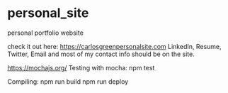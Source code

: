 # personal_site
personal portfolio website

check it out here:
https://carlosgreenpersonalsite.com
LinkedIn, Resume, Twitter, Email and most of my contact info should be on the site.

https://mochajs.org/
Testing with mocha:
npm test

Compiling: 
npm run build
npm run deploy

